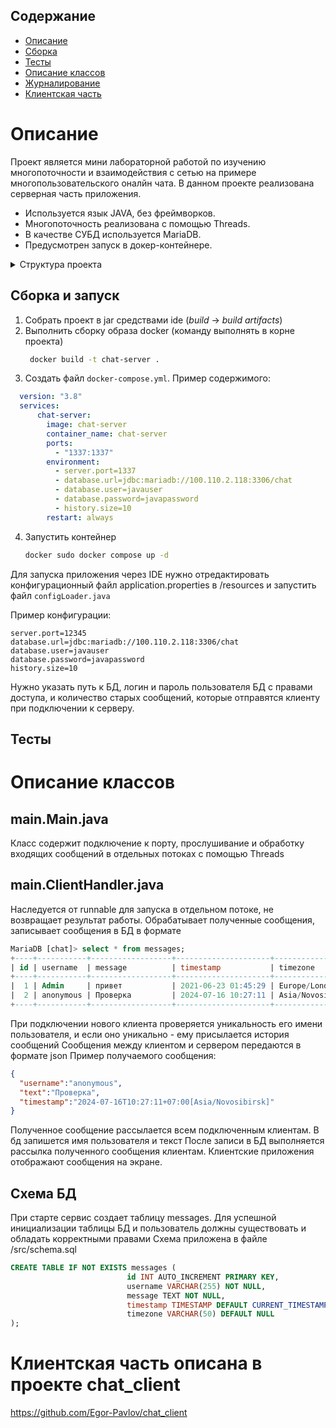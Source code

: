 ## Содержание
* [Описание](#description)
* [Сборка](#build)
* [Тесты](#tests)
* [Описание классов](#classes)
* [Журналирование](#logs)
* [Клиентская часть](#client)

<a name="description"><h1>Описание</h1></a>
Проект является мини лабораторной работой по изучению многопоточности и взаимодействия с сетью на примере многопользовательского оналйн чата. В данном проекте реализована серверная часть приложения.  
* Используется язык JAVA, без фреймворков. 
* Многопоточность реализована с помощью Threads. 
* В качестве СУБД используется MariaDB.
* Предусмотрен запуск в докер-контейнере.


<details>
  <summary>Структура проекта</summary>

```bash
.
├── chat_SE.iml
├── Dockerfile
├── mariadb-java-client-3.4.0.jar
├── out
│   ├── artifacts
│   │   └── chat_SE_jar
│   │       └── chat_SE.jar
│   └── production
│       └── chat_SE
│           ├── application.properties
│           ├── configLoader
│           │   └── ConfigLoader.class
│           ├── main
│           │   ├── ClientHandler.class
│           │   └── Main.class
│           ├── META-INF
│           │   └── MANIFEST.MF
│           ├── model
│           │   └── Message.class
│           └── schema.sql
├── README.md
├── resources
│   ├── application.properties
│   ├── META-INF
│   │   └── MANIFEST.MF
│   └── schema.sql
└── src
    ├── configLoader
    │   └── ConfigLoader.java
    ├── main
    │   ├── ClientHandler.java
    │   └── Main.java
    └── model
        └── Message.java
```
</details>


<a name="build"><h2>Сборка и запуск</h2></a>
1. Собрать проект в jar средствами ide (_build_ -> _build artifacts_) 
2. Выполнить сборку образа docker (команду выполнять в корне проекта)
   ```bash
    docker build -t chat-server .
   ```
3. Создать файл `docker-compose.yml`. Пример содержимого:
  ```yml
    version: "3.8"
    services:
        chat-server:
          image: chat-server
          container_name: chat-server
          ports:
            - "1337:1337"
          environment:
            - server.port=1337
            - database.url=jdbc:mariadb://100.110.2.118:3306/chat
            - database.user=javauser
            - database.password=javapassword
            - history.size=10
          restart: always
  ```
4. Запустить контейнер  
   ```bash
   docker sudo docker compose up -d
   ```

Для запуска приложения через IDE нужно отредактировать конфигурационный файл application.properties в /resources и запустить файл `configLoader.java`

Пример конфигурации:
```properties
server.port=12345
database.url=jdbc:mariadb://100.110.2.118:3306/chat
database.user=javauser
database.password=javapassword
history.size=10
```
Нужно указать путь к БД, логин и пароль пользователя БД с правами доступа, и количество старых сообщений, которые отправятся клиенту при подключении к серверу. 

<a name="tests"><h2>Тесты</h2></a>

<a name="classes"><h1>Описание классов</h1></a>
## main.Main.java
Класс содержит подключение к порту, прослушивание и обработку входящих сообщений в отдельных потоках с помощью Threads
## main.ClientHandler.java
Наследуется от runnable для запуска в отдельном потоке, не возвращает результат работы. Обрабатывает полученные сообщения, записывает сообщения в БД в формате
```sql
MariaDB [chat]> select * from messages;
+----+-----------+------------------+---------------------+------------------+
| id | username  | message          | timestamp           | timezone         |
+----+-----------+------------------+---------------------+------------------+
|  1 | Admin     | привет           | 2021-06-23 01:45:29 | Europe/London    |
|  2 | anonymous | Проверка         | 2024-07-16 10:27:11 | Asia/Novosibirsk |
+----+-----------+------------------+---------------------+------------------+

```
При подключении нового клиента проверяется уникальность его имени пользователя, и если оно уникально - ему присылается история сообщений
Сообщения между клиентом и сервером передаются в формате json
Пример получаемого сообщения: 
```json
{
  "username":"anonymous",
  "text":"Проверка",
  "timestamp":"2024-07-16T10:27:11+07:00[Asia/Novosibirsk]"
}
```
Полученное сообщение рассылается всем подключенным клиентам. В бд запишется имя пользователя и текст
После записи в БД выполняется рассылка полученного сообщения клиентам. Клиентские приложения отображают сообщения на экране.

## Схема БД
При старте сервис создает таблицу messages. Для успешной инициализации таблицы БД и пользователь должны существовать и обладать корректными правами
Схема приложена в файле /src/schema.sql
```sql
CREATE TABLE IF NOT EXISTS messages (
                          id INT AUTO_INCREMENT PRIMARY KEY,
                          username VARCHAR(255) NOT NULL,
                          message TEXT NOT NULL,
                          timestamp TIMESTAMP DEFAULT CURRENT_TIMESTAMP,
                          timezone VARCHAR(50) DEFAULT NULL
);
```

<a name="client"><h1>Клиентская часть описана в проекте chat_client</h1></a>

https://github.com/Egor-Pavlov/chat_client
